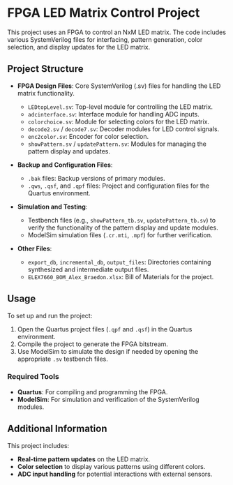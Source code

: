 # FPGA LED Matrix Control Project

This project uses an FPGA to control an NxM LED matrix. The code includes various SystemVerilog files for interfacing, pattern generation, color selection, and display updates for the LED matrix.

## Project Structure

- **FPGA Design Files**: Core SystemVerilog (.sv) files for handling the LED matrix functionality.
  - `LEDtopLevel.sv`: Top-level module for controlling the LED matrix.
  - `adcinterface.sv`: Interface module for handling ADC inputs.
  - `colorchoice.sv`: Module for selecting colors for the LED matrix.
  - `decode2.sv` / `decode7.sv`: Decoder modules for LED control signals.
  - `enc2color.sv`: Encoder for color selection.
  - `showPattern.sv` / `updatePattern.sv`: Modules for managing the pattern display and updates.

- **Backup and Configuration Files**:
  - `.bak` files: Backup versions of primary modules.
  - `.qws`, `.qsf`, and `.qpf` files: Project and configuration files for the Quartus environment.

- **Simulation and Testing**:
  - Testbench files (e.g., `showPattern_tb.sv`, `updatePattern_tb.sv`) to verify the functionality of the pattern display and update modules.
  - ModelSim simulation files (`.cr.mti`, `.mpf`) for further verification.

- **Other Files**:
  - `export_db`, `incremental_db`, `output_files`: Directories containing synthesized and intermediate output files.
  - `ELEX7660_BOM_Alex_Braedon.xlsx`: Bill of Materials for the project.

## Usage

To set up and run the project:

1. Open the Quartus project files (`.qpf` and `.qsf`) in the Quartus environment.
2. Compile the project to generate the FPGA bitstream.
3. Use ModelSim to simulate the design if needed by opening the appropriate `.sv` testbench files.

### Required Tools

- **Quartus**: For compiling and programming the FPGA.
- **ModelSim**: For simulation and verification of the SystemVerilog modules.

## Additional Information

This project includes:
- **Real-time pattern updates** on the LED matrix.
- **Color selection** to display various patterns using different colors.
- **ADC input handling** for potential interactions with external sensors.

